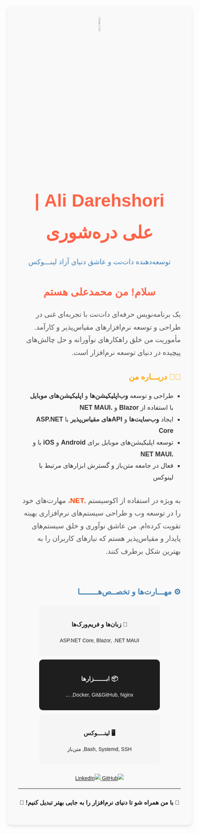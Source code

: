 <div dir="rtl" align="right" style="font-family: 'IRANSans', Arial, sans-serif; line-height: 1.8; background-color: #f9f9f9; padding: 30px; border-radius: 10px; box-shadow: 0 4px 8px rgba(0, 0, 0, 0.1);">

<div align="center">
  <img src="https://avatars.githubusercontent.com/u/37948611?v=4" alt="Ali Darehshori" width="10%" style="border-radius: 50%;" />
</div>

<h1 align="center" style="font-size: 3rem; color: #ff6347; margin-bottom: 20px;"> Ali Darehshori | علی دره‌شوری </h1>

<p align="center" style="font-size: 1.2rem; color: #4682b4;">
توسعه‌دهنده دات‌نت و عاشق دنیای آزاد لینـــوکس
</p>

<h1 style="color: #ff6347; text-align: center;">سلام! من محمدعلی هستم</h1>
<p style="font-size: 1.2rem; color: #555;">یک برنامه‌نویس حرفه‌ای دات‌نت با تجربه‌ای غنی در طراحی و توسعه نرم‌افزارهای مقیاس‌پذیر و کارآمد. مأموریت من خلق راهکارهای نوآورانه و حل چالش‌های پیچیده در دنیای توسعه نرم‌افزار است.</p>

<h2 style="color: #ffa500;">👨‍💻 دربـــاره من</h2>

<ol style="font-size: 1.1rem; color: #333; list-style-type: square; padding-right: 20px; margin-bottom: 30px;">
  <li>طراحی و توسعه <b>وب‌اپلیکیشن‌ها</b> و <b>اپلیکیشن‌های موبایل</b> با استفاده از <b>Blazor</b> و <b>.NET MAUI</b></li>
  <li>ایجاد <b>وب‌سایت‌ها</b> و <b>APIهای مقیاس‌پذیر</b> با <b>ASP.NET Core</b></li>
  <li>توسعه اپلیکیشن‌های موبایل برای <b>Android</b> و <b>iOS</b> با و <b>.NET MAUI</b></li>
  <li>فعال در جامعه متن‌باز و گسترش ابزارهای مرتبط با لینوکس</li>
</ol>

<p style="font-size: 1.2rem; color: #555;">به ویژه در استفاده از اکوسیستم <b style="color: #ff4500;">.NET</b>، مهارت‌های خود را در توسعه وب و طراحی سیستم‌های نرم‌افزاری بهینه تقویت کرده‌ام. من عاشق نوآوری و خلق سیستم‌های پایدار و مقیاس‌پذیر هستم که نیازهای کاربران را به بهترین شکل برطرف کنند.</p>

<br>
  
<h2 style="color: #4682b4;">⚙️ مهـــارت‌ها و تخصــص‌هــــــــا</h2>

<div style="display: flex; flex-wrap: wrap; justify-content: center; gap: 10px;">

  <div style="background-color: #f5f5f5; color: #1e1e1e; border-radius: 10px; padding: 15px; width: 300px; text-align: center;">
    <h3>🔧 زبان‌ها و فریم‌ورک‌ها</h3>
    <p>ASP.NET Core, Blazor, .NET MAUI</p>
  </div>

  <div style="background-color: #1e1e1e; color: #f5f5f5; border-radius: 10px; padding: 15px; width: 300px; text-align: center;">
    <h3>📦 ابـــــــزارها</h3>
    <p>Docker, Git&GitHub, Nginx, ...</p>
  </div>

  <div style="background-color: #f5f5f5; color: #1e1e1e; border-radius: 10px; padding: 15px; width: 300px; text-align: center;">
    <h3>🖥 لینــــوکس</h3>
    <p>Bash, Systemd, SSH, متن‌باز</p>
  </div>

</div>

<br>

<div align="center">
  <a href="https://github.com/ali80da">
    <img src="https://img.icons8.com/fluent/48/000000/github.png" alt="GitHub" />
  </a>
  <a href="https://linkedin.com/in/ali-darehshori">
    <img src="https://img.icons8.com/fluent/48/000000/linkedin.png" alt="LinkedIn" />
  </a>
  <!--<a href="https://twitter.com/alidarehshori">
    <img src="https://img.icons8.com/fluent/48/000000/twitter.png" alt="Twitter" />
  </a>-->
</div>

---

<div align="center">
  <h3>🎉 با من همراه شو تا دنیای نرم‌افزار را به جایی بهتر تبدیل کنیم! 🎉</h3>
</div>

</div>
